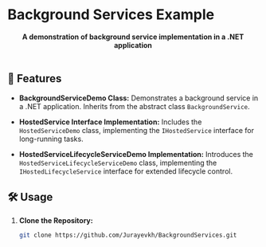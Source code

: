  # Background Services Example

<div align="center">
  <strong>A demonstration of background service implementation in a .NET application</strong>
</div>

<br />

## 🚀 Features

- **BackgroundServiceDemo Class:** Demonstrates a background service in a .NET application. Inherits from the abstract class `BackgroundService`.
  
- **HostedService Interface Implementation:** Includes the `HostedServiceDemo` class, implementing the `IHostedService` interface for long-running tasks.

- **HostedServiceLifecycleServiceDemo Implementation:** Introduces the `HostedServiceLifecycleServiceDemo` class, implementing the `IHostedLifecycleService` interface for extended lifecycle control.

## 🛠️ Usage

1. **Clone the Repository:**
   ```bash
   git clone https://github.com/Jurayevkh/BackgroundServices.git

